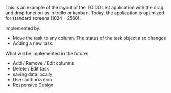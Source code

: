 This is an example of the layout of the TO DO List application with the drag and drop function as in trello or kanban. Today, the application is optimized for standard screens (1024 - 2560).

Implemented by:
- Move the task to any column. The status of the task object also changes
- Adding a new task.

What will be implemented in the future:
- Add / Remove / Edit columns
- Delete / Edit task
- saving data locally
- User authorization
- Responsive Design
